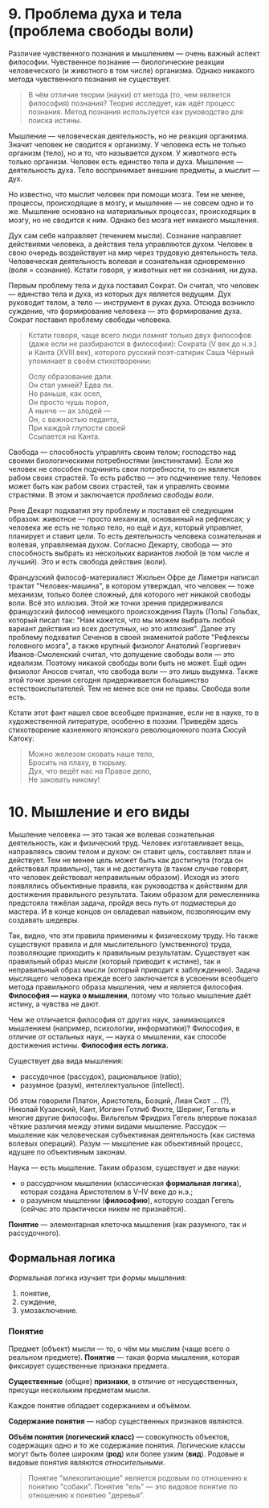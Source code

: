 # 9. Проблема духа и тела (проблема свободы воли)

Различие чувственного познания и мышлением — очень важный аспект философии.
Чувственное познание — биологические реакции человеческого (и животного в том числе) организма.
Однако никакого метода чувственного познания не существует.

> В чём отличие теории (науки) от метода (то, чем является философия) познания?
> Теория исследует, как идёт процесс познания.
> Метод познания используется как руководство для поиска истины.

Мышление — человеческая деятельность, но не реакция организма.
Значит человек не сводится к организму.
У человека есть не только организм (тело), но и то, что называется духом.
У животного есть только организм.
Человек есть единство тела и духа.
Мышление — деятельность духа.
Тело воспринимает внешние предметы, а мыслит — дух.

Но известно, что мыслит человек при помощи мозга.
Тем не менее, процессы, происходящие в мозгу, и мышление — не совсем одно и то же.
Мышление основано на материальных процессах, происходящих в мозгу, но не сводится к ним.
Однако без мозга нет никакого мышления.

Дух сам себя направляет (течением мысли).
Сознание направляет действиями человека, а действия тела управляются духом.
Человек в свою очередь воздействует на мир через трудовую деятельность тела.
Человеческая деятельность волевая и сознательная одновременно (воля = сознание).
Кстати говоря, у животных нет ни сознания, ни духа.

Первым проблему тела и духа поставил Сократ.
Он считал, что человек — единство тела и духа, из которых дух является ведущим.
Дух руководит телом, а тело — инструмент в руках духа.
Отсюда возникло суждение, что формирование человека — это формирование духа.
Сократ поставил проблему свободы человека.

> Кстати говоря, чаще всего люди помнят только двух философов (даже если не разбираются в философии): Сократа (V век до н.э.) и Канта (XVIII век), которого русский поэт-сатирик Саша Чёрный упоминает в своём стихотворении:
>
> Ослу образование дали.<br>
> Он стал умней? Едва ли.<br>
> Но раньше, как осел,<br>
> Он просто чушь порол,<br>
> А нынче — ах злодей —<br>
> Он, с важностью педанта,<br>
> При каждой глупости своей<br>
> Ссылается на Канта.

Свобода — способность управлять своим телом; господство над своими биологическими потребностями (инстинктами).
Если же человек не способен подчинять свои потребности, то он является рабом своих страстей.
То есть рабство — это подчинение телу.
Человек может быть как рабом своих страстей, так и управлять своими страстями.
В этом и заключается _проблема свободы воли_.

Рене Декарт подхватил эту проблему и поставил её следующим образом: животное — просто механизм, основанный на рефлексах; у человека же есть не только тело, но ещё и дух, который управляет, планирует и ставит цели.
То есть деятельность человека сознательная и волевая, управляемая духом.
Согласно Декарту, свобода — это способность выбрать из нескольких вариантов любой (в том числе и лучший).
Это и есть свобода действия (воли).

Французский философ-материалист Жюльен Офре де Ламетри написал трактат "Человек-машина", в котором утверждал, что человек — тоже механизм, только более сложный, для которого нет никакой свободы воли.
Всё это иллюзия.
Этой же точки зрения придерживался французский философ немецкого происхождения Пауль (Поль) Гольбах, который писал так: "Нам кажется, что мы можем выбрать любой вариант действия из всех доступных, но это _иллюзия_".
Далее эту проблему подхватил Сеченов в своей знаменитой работе "Рефлексы головного мозга", а также крупный физиолог Анатолий Георгиевич  Иванов-Смоленский считал, что допущение свободы воли — это идеализм.
Поэтому никакой свободы воли быть не может.
Ещё один физиолог Аносов считал, что свобода воли — это лишь выдумка.
Также этой точке зрения сегодня придерживается большинство естествоиспытателей.
Тем не менее все они не правы.
Свобода воли есть.

Кстати этот факт нашел свое всеобщее признание, если не в науке, то в художественной литературе, особенно в поэзии.
Приведём здесь стихотворение казненного японского революционного поэта Сюсуй Катоку:
> Можно железом сковать наше тело,<br>
> Бросить на плаху, в тюрьму.<br>
> Дух, что ведёт нас на Правое дело,<br>
> Не заковать никому!


# 10. Мышление и его виды

Мышление человека — это такая же волевая сознательная деятельность, как и физический труд.
Человек изготавливает вещь, направляясь своим телом и духом: он ставит цель, составляет план и действует.
Тем не менее цель может быть как достигнута (тогда он действовал правильно), так и не достигнута (в таком случае говорят, что человек действовал неправильным образом).
Исходя из этого появлялись объективные правила, как руководства к действиям для достижения правильного результата.
Таким образом для ремесленника предстояла тяжёлая задача, пройдя весь путь от подмастерья до мастера.
И в конце концов он овладевал навыком, позволяющим ему создавать шедевры.

Так, видно, что эти правила применимы к физическому труду.
Но также существуют правила и для мыслительного (умственного) труда, позволяющие приходить к правильным результатам.
Существует как правильный образ мысли (который приводит к истине), так и неправильный образ мысли (который приводит к заблуждению).
Задача мыслящего человека прежде всего заключается в усвоении всеобщего метода правильного образа мышления, чем и является философия.
__Философия — наука о мышлении__, потому что только мышление даёт истину, а чувства не дают.

Чем же отличается философия от других наук, занимающихся мышлением (например, психологии, информатики)?
Философия, в отличие от остальных наук, — наука о мышлении, как способе достижения истины.
**Философия есть логика.**

Существует два вида мышления:
- рассудочное (рассудок), рациональное (ratio);
- разумное (разум), интеллектуальное (intellect).

Об этом говорили Платон, Аристотель, Боэций, Лиан Скот ... (?), Николай Кузанский, Кант, Иоганн Готлиб Фихте, Шеринг, Гегель и многие другие философы.
Вильгельм Фридрих Гегель впервые показал чёткие различия между этими видами мышление.
Рассудок — мышление как человеческая субъективная деятельность (как система волевых операций).
Разум — мышление как объективный процесс, идущее по объективным законам.

Наука — есть мышление.
Таким образом, существует и две науки:
- о рассудочном мышлении (классическая **формальная логика**), которая создана Аристотелем в V–IV веке до н.э.;
- о разумном мышлении (__философию__), которую создал Гегель (сейчас это практически никем не признаётся).

__Понятие__ — элементарная клеточка мышления (как разумного, так и рассудочного).

## Формальная логика

*Форм*альная логика изучает три *формы* мышления:
1. понятие,
2. суждение,
3. умозаключение.

### Понятие

Предмет (объект) мысли — то, о чём мы мыслим (чаще всего о реальном предмете).
**Понятие** — такая форма мышления, которая фиксирует существенные признаки предмета.

__Существенные__ (общие) __признаки__, в отличие от несущественных, присущи нескольким предметам мысли.

Каждое понятие обладает содержанием и объёмом.

__Содержание понятия__ — набор существенных признаков являются.

__Объём понятия (логический класс)__ — совокупность объектов, содержащих одно и то же содержание понятия.
Логические классы могут быть более широким (__род__) или более узким (__вид__).
Родовые и видовые понятия являются _относительными_.
> Понятие "млекопитающие" является родовым по отношению к понятию "собаки".
> Понятие "ель" — это видовое понятие по отношению к понятию "деревья".